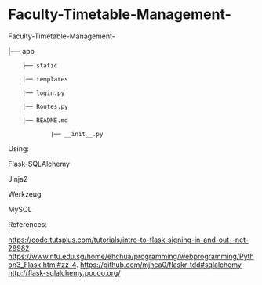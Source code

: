 ﻿# Faculty-Timetable-Management-

Faculty-Timetable-Management-

|── app

        ├── static
        
        |── templates
        
        |── login.py
        
        |── Routes.py
        
        |── README.md
 	
                |── __init__.py

Using:

Flask-SQLAlchemy

Jinja2

Werkzeug

MySQL

References:

https://code.tutsplus.com/tutorials/intro-to-flask-signing-in-and-out--net-29982
https://www.ntu.edu.sg/home/ehchua/programming/webprogramming/Python3_Flask.html#zz-4.
https://github.com/mjhea0/flaskr-tdd#sqlalchemy
http://flask-sqlalchemy.pocoo.org/
